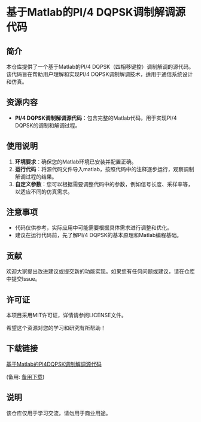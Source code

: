 # 基于Matlab的PI/4 DQPSK调制解调源代码

## 简介
本仓库提供了一个基于Matlab的PI/4 DQPSK（四相移键控）调制解调的源代码。该代码旨在帮助用户理解和实现PI/4 DQPSK调制解调技术，适用于通信系统设计和仿真。

## 资源内容
- **PI/4 DQPSK调制解调源代码**：包含完整的Matlab代码，用于实现PI/4 DQPSK的调制和解调过程。

## 使用说明
1. **环境要求**：确保您的Matlab环境已安装并配置正确。
2. **运行代码**：将源代码文件导入matlab，按照代码中的注释逐步运行，观察调制解调过程的结果。
3. **自定义参数**：您可以根据需要调整代码中的参数，例如信号长度、采样率等，以适应不同的仿真需求。

## 注意事项
- 代码仅供参考，实际应用中可能需要根据具体需求进行调整和优化。
- 建议在运行代码前，先了解PI/4 DQPSK的基本原理和Matlab编程基础。

## 贡献
欢迎大家提出改进建议或提交新的功能实现。如果您有任何问题或建议，请在仓库中提交Issue。

## 许可证
本项目采用MIT许可证，详情请参阅LICENSE文件。

希望这个资源对您的学习和研究有所帮助！

## 下载链接
[基于Matlab的PI4DQPSK调制解调源代码](https://pan.quark.cn/s/7e21f08f2d4d) 

(备用: [备用下载](https://pan.baidu.com/s/1qWKA6j9HrTknoaH8m3y_mA?pwd=1234))

## 说明

该仓库仅用于学习交流，请勿用于商业用途。
